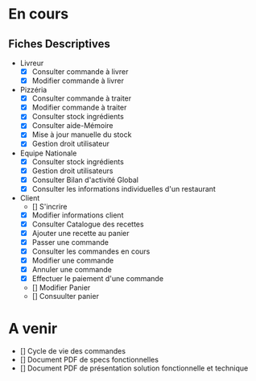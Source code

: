 # En cours

## Fiches Descriptives
- Livreur
    - [x] Consulter commande à livrer
    - [x] Modifier commande à livrer
- Pizzéria
    - [x] Consulter commande à traiter
    - [x] Modifier commande à traiter
    - [x] Consulter stock ingrédients
    - [x] Consulter aide-Mémoire
    - [x] Mise à jour manuelle du stock
    - [x] Gestion droit utilisateur
- Equipe Nationale
    - [x] Consulter stock ingrédients
    - [x] Gestion droit utilisateurs
    - [x] Consulter Bilan d'activité Global
    - [x] Consulter les informations individuelles d'un restaurant
- Client
    - [] S'incrire
    - [x] Modifier informations client
    - [x] Consulter Catalogue des recettes
    - [x] Ajouter une recette au panier
    - [x] Passer une commande
    - [x] Consulter les commandes en cours
    - [x] Modifier une commande
    - [x] Annuler une commande
    - [x] Effectuer le paiement d'une commande
    - [] Modifier Panier
    - [] Consuulter panier

# A venir

 - [] Cycle de vie des commandes
 - [] Document PDF de specs fonctionnelles
 - [] Document PDF de présentation solution fonctionnelle et technique